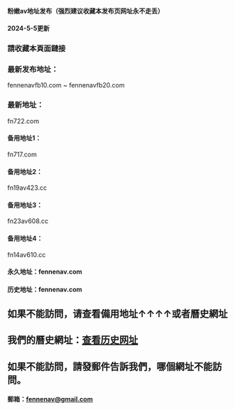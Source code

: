#### 粉嫩av地址发布（强烈建议收藏本发布页网址永不走丢）
#### 2024-5-5更新
### 請收藏本頁面鏈接
### 最新发布地址：
fennenavfb10.com ~ fennenavfb20.com
### 最新地址：
fn722.com
#### 备用地址1：
fn717.com
#### 备用地址2：
fn19av423.cc
#### 备用地址3：
fn23av608.cc
#### 备用地址4：
fn14av610.cc
#### 永久地址：fennenav.com
#### 历史地址：fennenav.com
## 如果不能訪問，请查看備用地址↑↑↑↑或者曆史網址
## 我們的曆史網址：[查看历史网址](https://github.com/fennenav/fennenav.site/wiki/%E7%B2%89%E5%AB%A9av%E5%8E%86%E5%8F%B2%E5%9C%B0%E5%9D%80)
## 如果不能訪問，請發郵件告訴我們，哪個網址不能訪問。
#### 郵箱：fennenav@gmail.com
